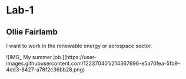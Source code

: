 # Lab-1
<html>
  <head>
    <h2> Ollie Fairlamb </h2>
  </head>
  <body>
    <p> I want to work in the renewable energy or aerospace sector. </p>
    ![IMG_ My summer job.](https://user-images.githubusercontent.com/122370401/214367696-e5a70fea-5fb9-4dd3-8427-a78f2c36bb28.png)
    </div>
</html>
